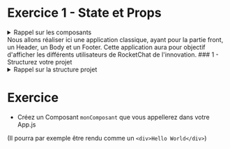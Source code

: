 # Exercice 1 - State et Props

<details><summary>Rappel sur les composants</summary>
<p>

## Rappel : Un composant c'est bien, mais c'est quoi ?

Un Composant peut être une classe ou une fonction qui renvoie du [JSX](https://reactjs.org/docs/introducing-jsx.html) une syntaxe à mi-chemin entre html et javascript.

```javascript
const maVariableJavascript = "Mon premier essai en react";

return <h1>Du JSX ? {maVariableJavascript}!</h1>;
```

Le JSX doit être encadré de parenthèses () s'il s'étend sur plusieurs lignes, on y introduit du code javascript entre accolades {}.

Il y a plusieurs manières de déclarer un composant `<MonComposant />` qu'on utilisera par exemple dans App.js :

```javascript
import React from "react";
import MonComposant from "./MonComposant";

function App() {
  return <MonComposant />;
}
```

- Une classe qui hérite de React.Component :

```javascript
import React from "react"; // Ou bien import React, {Component} from 'react' et utiliser directement extends Component. Il faut quand même importer React pour pouvoir utiliser le JSX !

export default class MonComposant extends React.Component {
  render() {
    return <h1>Mon premier Composant React !</h1>;
  }
}
```

- Une fonction :

```javascript
import React from "react";

function MonComposant() {
  return <h1>Mon premier Composant React !</h1>;
}

// Équivalent à l'écriture en fonction fléchée :
const MonComposant = () => {
  return <h1>Mon premier Composant React !</h1>;
};

// Ne pas oublier l'export !
export default MonComposant;
```

</p>
</details>
Nous allons réaliser ici une application classique, ayant pour la partie front, un Header, un Body et un Footer. 
Cette application aura pour objectif d'afficher les différents utilisateurs de RocketChat de l'innovation. 
### 1 - Structurez votre projet
<details><summary>Rappel sur la structure projet</summary>
<p>

## Appli

```
Appli(avec App.js et index.html pour SPA)
 └──components
    └──monComposant
        ├── __tests__
        │   └── monComposant-test.js
        ├── monComposant.js (avec jsx dedans)
        ├── monComposant.css (ou à l'interieur du js)
        └── package.json( contenu : {
         "main": "monComposant.js"
            })
└──reducers
    └──monComposantContainer
        ├── __tests__
        │   └── monComposantContainer-test.js
        ├── monComposantContainer.js
        └── monComposantContainer.css (idem)
└──utils
     └──constantes etc..
```

</p>
</details>

# Exercice

- Créez un Composant `monComposant` que vous appellerez dans votre App.js

(Il pourra par exemple être rendu comme un `<div>Hello World</div>`)
